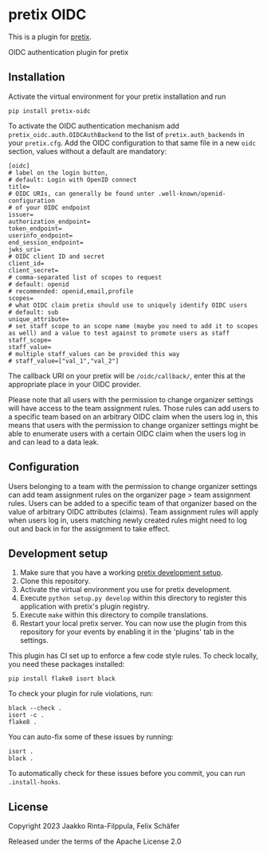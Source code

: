# pretix OIDC

This is a plugin for [pretix](https://github.com/pretix/pretix).

OIDC authentication plugin for pretix

## Installation

Activate the virtual environment for your pretix installation and run

    pip install pretix-oidc

To activate the OIDC authentication mechanism add
`pretix_oidc.auth.OIDCAuthBackend` to the list of `pretix.auth_backends` in
your `pretix.cfg`. Add the OIDC configuration to that same file in a new
`oidc` section, values without a default are mandatory:

    [oidc]
    # label on the login button,
    # default: Login with OpenID connect
    title=
    # OIDC URIs, can generally be found unter .well-known/openid-configuration
    # of your OIDC endpoint
    issuer=
    authorization_endpoint=
    token_endpoint=
    userinfo_endpoint=
    end_session_endpoint=
    jwks_uri=
    # OIDC client ID and secret
    client_id=
    client_secret=
    # comma-separated list of scopes to request
    # default: openid
    # recommended: openid,email,profile
    scopes=
    # what OIDC claim pretix should use to uniquely identify OIDC users
    # default: sub
    unique_attribute=
    # set staff scope to an scope name (maybe you need to add it to scopes as well) and a value to test against to promote users as staff
    staff_scope=
    staff_value=
    # multiple staff_values can be provided this way
    # staff_value=["val_1","val_2"]

The callback URI on your pretix will be `/oidc/callback/`, enter this at the
appropriate place in your OIDC provider.

Please note that all users with the permission to change organizer settings
will have access to the team assignment rules. Those rules can add users to a
specific team based on an arbitrary OIDC claim when the users log in, this
means that users with the permission to change organizer settings might be
able to enumerate users with a certain OIDC claim when the users log in and
can lead to a data leak.

## Configuration

Users belonging to a team with the permission to change organizer settings can
add team assignment rules on the organizer page > team assignment rules. Users
can be added to a specific team of that organizer based on the value of
arbitrary OIDC attributes (claims). Team assignment rules will apply when
users log in, users matching newly created rules might need to log out and
back in for the assignment to take effect.

## Development setup

1. Make sure that you have a working [pretix development
   setup](https://docs.pretix.eu/en/latest/development/setup.html).
2. Clone this repository.
3. Activate the virtual environment you use for pretix development.
4. Execute `python setup.py develop` within this directory to register
   this application with pretix\'s plugin registry.
5. Execute `make` within this directory to compile translations.
6. Restart your local pretix server. You can now use the plugin from
   this repository for your events by enabling it in the \'plugins\'
   tab in the settings.

This plugin has CI set up to enforce a few code style rules. To check
locally, you need these packages installed:

    pip install flake8 isort black

To check your plugin for rule violations, run:

    black --check .
    isort -c .
    flake8 .

You can auto-fix some of these issues by running:

    isort .
    black .

To automatically check for these issues before you commit, you can run
`.install-hooks`.

## License

Copyright 2023 Jaakko Rinta-Filppula, Felix Schäfer

Released under the terms of the Apache License 2.0
